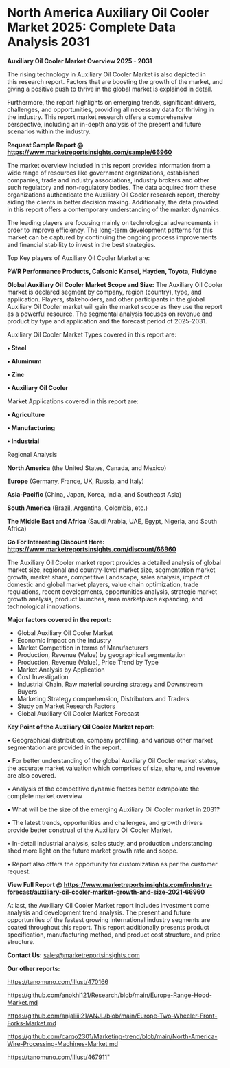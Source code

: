 # North America Auxiliary Oil Cooler Market 2025: Complete Data Analysis 2031

<Strong> Auxiliary Oil Cooler Market Overview 2025 - 2031</strong>

The rising technology in Auxiliary Oil Cooler Market is also depicted in this research report. Factors that are boosting the growth of the market, and giving a positive push to thrive in the global market is explained in detail.

Furthermore, the report highlights on emerging trends, significant drivers, challenges, and opportunities, providing all necessary data for thriving in the industry. This report market research offers a comprehensive perspective, including an in-depth analysis of the present and future scenarios within the industry.

<strong>Request Sample Report @ <a href=https://www.marketreportsinsights.com/sample/66960>https://www.marketreportsinsights.com/sample/66960</a></strong>

The market overview included in this report provides information from a wide range of resources like government organizations, established companies, trade and industry associations, industry brokers and other such regulatory and non-regulatory bodies. The data acquired from these organizations authenticate the Auxiliary Oil Cooler research report, thereby aiding the clients in better decision making. Additionally, the data provided in this report offers a contemporary understanding of the market dynamics.

The leading players are focusing mainly on technological advancements in order to improve efficiency. The long-term development patterns for this market can be captured by continuing the ongoing process improvements and financial stability to invest in the best strategies.

Top Key players of Auxiliary Oil Cooler Market are:

<strong>PWR Performance Products, Calsonic Kansei, Hayden, Toyota, Fluidyne</strong>

<strong><b>Global Auxiliary Oil Cooler Market Scope and Size:</b></strong>
The Auxiliary Oil Cooler market is declared segment by company, region (country), type, and application. Players, stakeholders, and other participants in the global Auxiliary Oil Cooler market will gain the market scope as they use the report as a powerful resource. The segmental analysis focuses on revenue and product by type and application and the forecast period of 2025-2031.

Auxiliary Oil Cooler Market Types covered in this report are:

<strong>• Steel

• Aluminum

• Zinc

• Auxiliary Oil Cooler</strong>

Market Applications covered in this report are:

<strong>• Agriculture

• Manufacturing

• Industrial</strong> 

Regional Analysis

<strong>North America</strong> (the United States, Canada, and Mexico)

<strong>Europe</strong> (Germany, France, UK, Russia, and Italy)

<strong>Asia-Pacific</strong> (China, Japan, Korea, India, and Southeast Asia)

<strong>South America</strong> (Brazil, Argentina, Colombia, etc.)

<strong>The Middle East and Africa</strong> (Saudi Arabia, UAE, Egypt, Nigeria, and South Africa)

<strong>Go For Interesting Discount Here: <a href=https://www.marketreportsinsights.com/discount/66960>https://www.marketreportsinsights.com/discount/66960</a></strong>

The Auxiliary Oil Cooler market report provides a detailed analysis of global market size, regional and country-level market size, segmentation market growth, market share, competitive Landscape, sales analysis, impact of domestic and global market players, value chain optimization, trade regulations, recent developments, opportunities analysis, strategic market growth analysis, product launches, area marketplace expanding, and technological innovations.

<strong><b>Major factors covered in the report:</b></strong>
<ul>
  <li>Global Auxiliary Oil Cooler Market </li>
  <li>Economic Impact on the Industry</li>
  <li>Market Competition in terms of Manufacturers</li>
  <li>Production, Revenue (Value) by geographical segmentation</li>
  <li>Production, Revenue (Value), Price Trend by Type</li>
  <li>Market Analysis by Application</li>
  <li>Cost Investigation</li>
  <li>Industrial Chain, Raw material sourcing strategy and Downstream Buyers</li>
  <li>Marketing Strategy comprehension, Distributors and Traders</li>
  <li>Study on Market Research Factors</li>
  <li>Global Auxiliary Oil Cooler Market Forecast</li>
</ul>

<strong><b>Key Point of the Auxiliary Oil Cooler Market report:</b></strong>

• Geographical distribution, company profiling, and various other market segmentation are provided in the report.

• For better understanding of the global Auxiliary Oil Cooler market status, the accurate market valuation which comprises of size, share, and revenue are also covered.

• Analysis of the competitive dynamic factors better extrapolate the complete market overview

• What will be the size of the emerging Auxiliary Oil Cooler market in 2031?

• The latest trends, opportunities and challenges, and growth drivers provide better construal of the Auxiliary Oil Cooler Market.

• In-detail industrial analysis, sales study, and production understanding shed more light on the future market growth rate and scope.

• Report also offers the opportunity for customization as per the customer request.

<strong><b>View Full Report @ <a href=https://www.marketreportsinsights.com/industry-forecast/auxiliary-oil-cooler-market-growth-and-size-2021-66960>https://www.marketreportsinsights.com/industry-forecast/auxiliary-oil-cooler-market-growth-and-size-2021-66960</a></b></strong>


At last, the Auxiliary Oil Cooler Market report includes investment come analysis and development trend analysis. The present and future opportunities of the fastest growing international industry segments are coated throughout this report. This report additionally presents product specification, manufacturing method, and product cost structure, and price structure.

<strong>Contact Us:</strong>
sales@marketreportsinsights.com

<strong>Our other reports:</strong>

<a href=https://tanomuno.com/illust/470166>https://tanomuno.com/illust/470166</a>

<a href=https://github.com/anokhi121/Research/blob/main/Europe-Range-Hood-Market.md>https://github.com/anokhi121/Research/blob/main/Europe-Range-Hood-Market.md</a>

<a href=https://github.com/anjaliiii21/ANJL/blob/main/Europe-Two-Wheeler-Front-Forks-Market.md>https://github.com/anjaliiii21/ANJL/blob/main/Europe-Two-Wheeler-Front-Forks-Market.md</a>

<a href=https://github.com/cargo2301/Marketing-trend/blob/main/North-America-Wire-Processing-Machines-Market.md>https://github.com/cargo2301/Marketing-trend/blob/main/North-America-Wire-Processing-Machines-Market.md</a>

<a href=https://tanomuno.com/illust/467911>https://tanomuno.com/illust/467911</a>"
